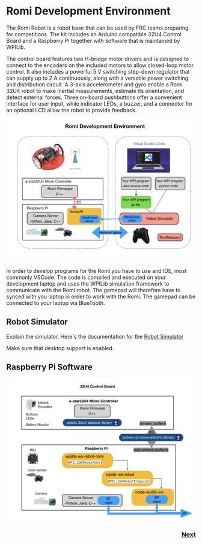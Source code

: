 # <a name="code"></a>Romi Development Environment
The Romi Robot is a robot base that can be used by FRC teams preparing for competitions. The kit includes an Arduino compatible 32U4 Control Board and a Raspberry Pi together with  software that is maintained by WPILib.

The control board features two H-bridge motor drivers and is designed to connect to the encoders on the included motors to allow closed-loop motor control. It also includes a powerful 5 V switching step-down regulator that can supply up to 2 A continuously, along with a versatile power switching and distribution circuit. A 3-axis accelerometer and gyro enable a Romi 32U4 robot to make inertial measurements, estimate its orientation, and detect external forces. Three on-board pushbuttons offer a convenient interface for user input, while indicator LEDs, a buzzer, and a connector for an optional LCD allow the robot to provide feedback.

![Development Environment](../images/Romi/Romi.002.jpeg)

In order to develop programs for the Romi you have to use and IDE, most commonly VSCode.  The code is compiled and executed on your development laptop and uses the WPILib simulation framework to communicate with the Romi robot.  The gamepad will therefore have to synced with you laptop in order to work with the Romi.  The gamepad can be connected to your laptop via BlueTooth.

## Robot Simulator
Explain the simulator.
Here's the documentation for the [Robot Simulator](https://docs.wpilib.org/en/stable/docs/software/wpilib-tools/robot-simulation/introduction.html)

Make sure that desktop support is enabled.

## Raspberry Pi Software
![Development Environment](../images/Romi/Romi.003.jpeg)



<h3>
<span style="float:right">
<a href="romiExample">Next</a></span></h3>